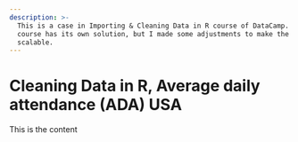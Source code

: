 ```yaml
---
description: >-
  This is a case in Importing & Cleaning Data in R course of DataCamp. The
  course has its own solution, but I made some adjustments to make the solution
  scalable.
---
```


# Cleaning Data in R, Average daily attendance \(ADA\) USA

This is the content



